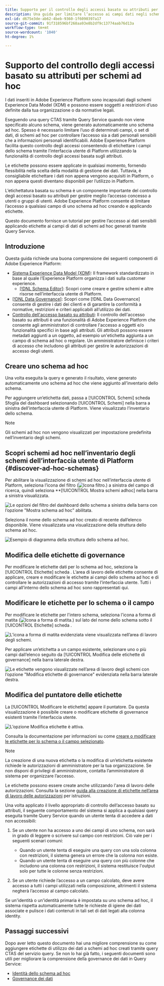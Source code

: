 ```yaml
---
title: Supporto per il controllo degli accessi basato su attributi per gli schemi ad hoc
description: Una guida per limitare l’accesso ai campi dati negli schemi ad hoc generati tramite Adobe Experience Platform Query Service.
exl-id: d675e3de-ab62-4beb-9360-1f6090397a17
source-git-commit: 91f318596bf268aa93e8b2df9c13774aab76d13a
workflow-type: tm+mt
source-wordcount: '1040'
ht-degree: 1%

---
```


# Supporto del controllo degli accessi basato su attributi per schemi ad hoc

I dati inseriti in Adobe Experience Platform sono incapsulati dagli schemi Experience Data Model (XDM) e possono essere soggetti a restrizioni d’uso definite dalla tua organizzazione o da normative legali.

Eseguendo una query CTAS tramite Query Service quando non viene specificato alcuno schema, viene generato automaticamente uno schema ad hoc. Spesso è necessario limitare l’uso di determinati campi, o set di dati, di schemi ad hoc per controllare l’accesso sia a dati personali sensibili che a informazioni personali identificabili. Adobe Experience Platform facilita questo controllo degli accessi consentendo di etichettare i campi dello schema tramite l’interfaccia utente di Platform utilizzando la funzionalità di controllo degli accessi basata sugli attributi.

Le etichette possono essere applicate in qualsiasi momento, fornendo flessibilità nella scelta della modalità di gestione dei dati. Tuttavia, è consigliabile etichettare i dati non appena vengono acquisiti in Platform, o non appena questi diventano disponibili per l’utilizzo in Platform.

L’etichettatura basata su schema è un componente importante del controllo degli accessi basato su attributi per gestire meglio l’accesso concesso a utenti o gruppi di utenti. Adobe Experience Platform consente di limitare l’accesso a qualsiasi campo di uno schema ad hoc creando e applicando etichette.

Questo documento fornisce un tutorial per gestire l’accesso ai dati sensibili applicando etichette ai campi di dati di schemi ad hoc generati tramite Query Service.

## Introduzione

Questa guida richiede una buona comprensione dei seguenti componenti di Adobe Experience Platform:

* [Sistema Experience Data Model (XDM)](https://experienceleague.adobe.com/docs/experience-platform/xdm/home.html?lang=it): Il framework standardizzato in base al quale l’Experience Platform organizza i dati sulla customer experience.
   * [[!DNL Schema Editor]](https://experienceleague.adobe.com/docs/experience-platform/xdm/ui/overview.html): Scopri come creare e gestire schemi e altre risorse nell’interfaccia utente di Platform.
* [[!DNL Data Governance]](../../data-governance/home.md): Scopri come [!DNL Data Governance] consente di gestire i dati dei clienti e di garantire la conformità a normative, restrizioni e criteri applicabili all’utilizzo dei dati.
* [Controllo dell&#39;accesso basato su attributi](../../access-control/abac/overview.md): Il controllo dell&#39;accesso basato su attributi è una funzionalità di Adobe Experience Platform che consente agli amministratori di controllare l&#39;accesso a oggetti e/o funzionalità specifici in base agli attributi. Gli attributi possono essere metadati aggiunti a un oggetto, ad esempio un&#39;etichetta aggiunta a un campo di schema ad hoc o regolare. Un amministratore definisce i criteri di accesso che includono gli attributi per gestire le autorizzazioni di accesso degli utenti.

## Creare uno schema ad hoc

Una volta eseguita la query e generato il risultato, viene generato automaticamente uno schema ad hoc che viene aggiunto all’inventario dello schema.

Per aggiungere un’etichetta dati, passa a [!UICONTROL Schemi] scheda Sfoglia del dashboard selezionando [!UICONTROL Schemi] nella barra a sinistra dell’interfaccia utente di Platform. Viene visualizzato l’inventario dello schema.

>[!NOTE]
>
>Gli schemi ad hoc non vengono visualizzati per impostazione predefinita nell’inventario degli schemi.

## Scopri schemi ad hoc nell’inventario degli schemi dell’interfaccia utente di Platform {#discover-ad-hoc-schemas}

Per abilitare la visualizzazione di schemi ad hoc nell’interfaccia utente di Platform, seleziona l’icona del filtro (![Icona filtro.](../images/data-governance/filter.png)) a sinistra del campo di ricerca, quindi seleziona **[!UICONTROL Mostra schemi adhoc] nella barra a sinistra visualizzata.

![Le opzioni del filtro del dashboard dello schema a sinistra della barra con l’opzione &quot;Mostra schema ad hoc&quot; abilitata.](../images/data-governance/adhoc-schema-toggle.png)

Seleziona il nome dello schema ad hoc creato di recente dall’elenco disponibile. Viene visualizzata una visualizzazione della struttura dello schema ad hoc.

![Esempio di diagramma della struttura dello schema ad hoc.](../images/data-governance/adhoc-schema-structure-diagram.png)

## Modifica delle etichette di governance

Per modificare le etichette dati per lo schema ad hoc, seleziona la [!UICONTROL Etichette] scheda . L’area di lavoro delle etichette consente di applicare, creare e modificare le etichette ai campi dello schema ad hoc e di controllare le autorizzazioni di accesso tramite l’interfaccia utente. Tutti i campi all’interno dello schema ad hoc sono rappresentati qui.

## Modificare le etichette per lo schema o il campo

Per modificare le etichette per l&#39;intero schema, seleziona l&#39;icona a forma di matita (![Icona a forma di matita.](../images/data-governance/edit-icon.png)) sul lato del nome dello schema sotto il [!UICONTROL Etichette] scheda .

![L’icona a forma di matita evidenziata viene visualizzata nell’area di lavoro degli schemi.](../images/data-governance/edit-entire-schema-labels.png)

Per applicare un’etichetta a un campo esistente, selezionare uno o più campi dall’elenco seguito da [!UICONTROL Modifica delle etichette di governance] nella barra laterale destra.

![Le etichette vengono visualizzate nell’area di lavoro degli schemi con l’opzione &quot;Modifica etichette di governance&quot; evidenziata nella barra laterale destra.](../images/data-governance/edit-governance-labels.png)

## Modifica del puntatore delle etichette

La [!UICONTROL Modificare le etichette] appare il puntatore. Da questa visualizzazione è possibile creare o modificare etichette di governance esistenti tramite l’interfaccia utente.

![L’opzione Modifica etichette è attiva.](../images/data-governance/edit-labels-popover.png)

Consulta la documentazione per informazioni su come [creare o modificare le etichette per lo schema o il campo selezionato](https://experienceleague.adobe.com/docs/experience-platform/xdm/tutorials/labels.html#edit-the-labels-for-the-schema-or-field).

>[!NOTE]
>
>La creazione di una nuova etichetta o la modifica di un’etichetta esistente richiede le autorizzazioni di amministratore per la tua organizzazione. Se non disponi di privilegi di amministratore, contatta l’amministratore di sistema per organizzare l’accesso.

Le etichette possono essere create anche utilizzando l&#39;area di lavoro delle autorizzazioni. Consulta la sezione [guida alla creazione di etichette nell’area di lavoro delle autorizzazioni](../../access-control/abac/ui/labels.md) per istruzioni.

Una volta applicato il livello appropriato di controllo dell’accesso basato su attributi, il seguente comportamento del sistema si applica a qualsiasi query eseguita tramite Query Service quando un utente tenta di accedere a dati non accessibili:

1. Se un utente non ha accesso a uno dei campi di uno schema, non sarà in grado di leggere o scrivere sul campo con restrizioni. Ciò vale per i seguenti scenari comuni:

   * Quando un utente tenta di eseguire una query con una sola colonna con restrizioni, il sistema genera un errore che la colonna non esiste.
   * Quando un utente tenta di eseguire una query con più colonne che includono una colonna con restrizioni, il sistema restituisce l&#39;output solo per tutte le colonne senza restrizioni.

1. Se un utente richiede l’accesso a un campo calcolato, deve avere accesso a tutti i campi utilizzati nella composizione, altrimenti il sistema negherà l’accesso al campo calcolato.

Se un&#39;identità o un&#39;identità primaria è impostata su uno schema ad hoc, il sistema rispetta automaticamente tutte le richieste di igiene dei dati associate e pulisce i dati contenuti in tali set di dati legati alla colonna identity.

## Passaggi successivi

Dopo aver letto questo documento hai una migliore comprensione su come aggiungere etichette di utilizzo dei dati a schemi ad hoc creati tramite query CTAS del servizio query. Se non lo hai già fatto, i seguenti documenti sono utili per migliorare la comprensione della governance dei dati in Query Service:

* [Identità dello schema ad hoc](./ad-hoc-schema-identities.md)
* [Governance dei dati](https://experienceleague.adobe.com/docs/experience-platform/data-governance/home.html?lang=it)
